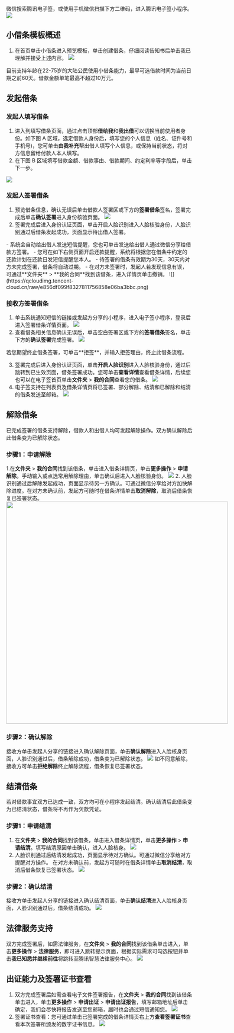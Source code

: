 微信搜索腾讯电子签，或使用手机微信扫描下方二维码，进入腾讯电子签小程序。
![](https://qcloudimg.tencent-cloud.cn/raw/c4340eb2ac8051a681b5a9dd71e958fb.png)
## 小借条模板概述
1. 在首页单击小借条进入预览模板，单击创建借条，仔细阅读告知书后单击我已理解并接受上述内容。
![](https://qcloudimg.tencent-cloud.cn/raw/60ffb752bde24e9c82103ec033bd7d54.png)
<dx-alert infotype="explain" title="">
目前支持年龄在22-75岁的大陆公民使用小借条能力，最早可选借款时间为当前日期之前60天。借款金额单笔最高不超过10万元。
</dx-alert>



## 发起借条
### 发起人填写借条
1. 进入到填写借条页面，通过点击顶部**借给我**和**我出借**可以切换当前使用者身份。如下图 A 区域，选定借款人身份后，填写您的个人信息（姓名、证件号和手机号)，您可单击**由我补充**帮出借人填写个人信息，或保持当前状态，将对方信息留给付款人本人填写。
2. 在下图 B 区域填写借款金额、借款事由、借款期间、约定利率等字段后，单击下一步。

![](https://qcloudimg.tencent-cloud.cn/raw/7adc44b36a5e5a71554deaef176982fb.png)

### 发起人签署借条
1. 预览借条信息，确认无误后单击借款人签署区或下方的**签署借条**签名，签署完成后单击**确认签署**进入身份核验页面。
![](https://qcloudimg.tencent-cloud.cn/raw/0ae1bdd7a9379324c0a78d3b3279a9c0.png)
2. 签署完成后进入身份认证页面，单击开启人脸识别进入人脸核验身份，人脸识别通过后借条发起成功，页面显示待出借人签署。
<dx-alert infotype="explain" title="">
- 系统会自动给出借人发送短信提醒，您也可单击发送给出借人通过微信分享给借款方签署。
- 您可在如下右侧页面开启还款提醒，系统将根据您在借条中约定的还款计划在还款日发短信提醒您本人。
- 待签署的借条有效期为30天，30天内对方未完成签署，借条将自动过期。
- 在对方未签署时，发起人若发现信息有误，可通过**文件夹** > **我的合同**找到该借条，进入详情页单击撤销。
![](https://qcloudimg.tencent-cloud.cn/raw/e856df099f8327811756858e06ba3bbc.png)
</dx-alert>


### 接收方签署借条
1. 单击系统通知短信的链接或发起方分享的小程序，进入电子签小程序，登录后进入签署借条详情页面。
![](https://qcloudimg.tencent-cloud.cn/raw/9e3998e0971c4d667dc3649894615b1d.png)
2. 查看借条相关信息确认无误后，单击空白签署区或下方的**签署借条**签名，单击下方的**确认签署**完成签署。
![](https://qcloudimg.tencent-cloud.cn/raw/e5d053b0425a8eac50693f9d4863a401.png)
<dx-alert infotype="explain" title="">
若您期望终止借条签署，可单击**拒签**，并输入拒签理由，终止此借条流程。
</dx-alert>

3. 签署完成后进入身份认证页面，单击**开启人脸识别**进入人脸核验身份，通过后跳转到已生效页面，借条签署成功。您可单击**查看详情**查看借条详情，后续您也可以在电子签首页单击**文件夹** > **我的合同**查看您的借条。
![](https://qcloudimg.tencent-cloud.cn/raw/ea58c81275f9884410b9ee1fb608a424.png)
4. 电子签支持在列表页及借条详情页将已签署、部分解除、结清和已解除和结清的借条发送至邮箱。
![](https://qcloudimg.tencent-cloud.cn/raw/edc6feb6db4ce74c0b8b1b3490527319.png)

## 解除借条
已完成签署的借条支持解除，借款人和出借人均可发起解除操作。双方确认解除后此借条变为已解除状态。
### 步骤1：申请解除
1.在**文件夹** > **我的合同**找到该借条，单击进入借条详情页，单击**更多操作** > **申请解除**。手动输入或点选常用解除理由，单击确认后进入人脸核验身份。
![](https://qcloudimg.tencent-cloud.cn/raw/3429eab167ca463150c334f6ed3d4d92.png)
2. 人脸识别通过后解除发起成功，页面显示待另一方确认。可通过微信分享给对方加快解除进度。在对方未确认前，发起方可随时在借条详情单击**取消解除**，取消后借条恢复已签署状态。
<img style="width:600px; max-width: inherit;" src="https://qcloudimg.tencent-cloud.cn/raw/629b4712c24db1852b583d468f1fe095.png" />


### 步骤2：确认解除
接收方单击发起人分享的链接进入确认解除页面，单击**确认解除**进入人脸核身页面，人脸识别通过后，借条解除成功，借条变为已解除状态。
![](https://qcloudimg.tencent-cloud.cn/raw/5e98d9984ef2c5d6aa423194452c8950.png)
<dx-alert infotype="explain" title="">
如不同意解除，接收方可单击**拒绝解除**终止解除流程，借条恢复已签署状态。
</dx-alert>


## 结清借条
若对借款事宜双方已达成一致，双方均可在小程序发起结清。确认结清后此借条变为已结清状态，借条将不再作为欠款凭证。
### 步骤1：申请结清
1. 在**文件夹** > **我的合同**找到该借条，单击进入借条详情页，单击**更多操作** > **申请结清**。填写结清原因单击确认，进入人脸核身。
![](https://qcloudimg.tencent-cloud.cn/raw/ad9835b2142b05d48487029bfbec759b.png)
2. 人脸识别通过后结清发起成功，页面显示待对方确认。可通过微信分享给对方提醒对方操作。
在对方未确认前，发起方可随时在借条详情单击**取消结清**，取消后借条恢复已签署状态。
![](https://qcloudimg.tencent-cloud.cn/raw/26ecb7e7f5649c8a69705c21db25e594.png)


### 步骤2：确认结清
接收方单击发起人分享的链接进入确认结清页面，单击**确认结清**进入人脸核身页面，人脸识别通过后，借条结清成功。
![](https://qcloudimg.tencent-cloud.cn/raw/0967cd8fcb4bce1c53574b35842bab8e.png)

## 法律服务支持
双方完成签署后，如需法律服务，在**文件夹** > **我的合同**找到该借条单击进入，单击**更多操作** > **法律服务**，即可进入跳转提示页面，根据实际需求可勾选按钮并单击**我已知悉并继续前往**将跳转至腾讯智慧法律服务中心。
![](https://qcloudimg.tencent-cloud.cn/raw/68ca4054efa22c9ff8a459e53b0608a9.png)

## 出证能力及签署证书查看
1. 双方完成签署后如需查看电子文件签署报告，在**文件夹** > **我的合同**找到该借条单击进入，单击**更多操作** > **申请出证** > **申请出证报告**，填写邮箱地址后单击确定，我们会尽快将报告发送至您邮箱，届时也会通过短信通知您。
![](https://qcloudimg.tencent-cloud.cn/raw/bf1c87eb46e198b7b6037faf4791bfec.png)
2. 签署证书查看：您可通过单击已签署完成的借条详情页右上方**查看签署证书**查看本次签署所颁发的数字证书信息。
![](https://qcloudimg.tencent-cloud.cn/raw/3914bfdb04d0831e09d6bcf0f1c30b5b.png)



